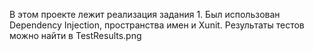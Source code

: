 В этом проекте лежит реализация задания 1.
Был использован Dependency Injection, пространства имен и Xunit.
Результаты тестов можно найти в TestResults.png